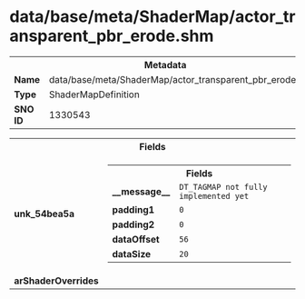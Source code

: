 <h1>data/base/meta/ShaderMap/actor_transparent_pbr_erode.shm</h1><table><tr><th colspan="100%">Metadata</th></tr><tr><td><b>Name</b></td><td>data/base/meta/ShaderMap/actor_transparent_pbr_erode.shm</td></tr><tr><td><b>Type</b></td><td>ShaderMapDefinition</td></tr><tr><td><b>SNO ID</b></td><td>1330543</td></tr></table>

<table><tr><th colspan="100%">Fields</th></tr><tr><td><b>unk_54bea5a</b></td><td><table><tr><th colspan="100%">Fields</th></tr><tr><td><b>__message__</b></td><td><code>DT_TAGMAP not fully implemented yet</code></td></tr><tr><td><b>padding1</b></td><td><code>0</code></td></tr><tr><td><b>padding2</b></td><td><code>0</code></td></tr><tr><td><b>dataOffset</b></td><td><code>56</code></td></tr><tr><td><b>dataSize</b></td><td><code>20</code></td></tr></table>

</td></tr><tr><td><b>arShaderOverrides</b></td><td></td></tr></table>

